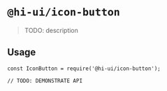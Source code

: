 # `@hi-ui/icon-button`

> TODO: description

## Usage

```
const IconButton = require('@hi-ui/icon-button');

// TODO: DEMONSTRATE API
```
